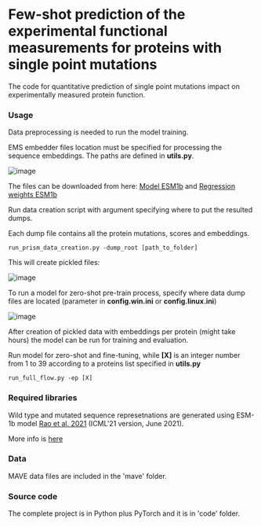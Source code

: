 # Few-shot prediction of the experimental functional measurements for proteins with single point mutations

The code for quantitative prediction of single point mutations impact on experimentally measured protein function.

### Usage

Data preprocessing is needed to run the model training.

EMS embedder files location must be specified for processing the sequence embeddings. The paths are defined in **utils.py**.

![image](https://github.com/bikman/fs-mutation-prediction/assets/82976389/543804b9-3b0a-4736-8e42-d79b083c202e)

The files can be downloaded from here: [Model ESM1b](https://dl.fbaipublicfiles.com/fair-esm/models/esm1b_t33_650M_UR50S.pt) and [Regression weights ESM1b](https://dl.fbaipublicfiles.com/fair-esm/regression/esm1b_t33_650M_UR50S-contact-regression.pt)

Run data creation script with argument specifying where to put the resulted dumps. 

Each dump file contains all the protein mutations, scores and embeddings.

```
run_prism_data_creation.py -dump_root [path_to_folder]
```

This will create pickled files:

![image](https://github.com/bikman/fs-mutation-prediction/assets/82976389/d1676825-3cc1-4730-a6fd-94017d8d7849)

To run a model for zero-shot pre-train process, specify where data dump files are located (parameter in **config.win.ini** or **config.linux.ini**)

![image](https://github.com/bikman/fs-mutation-prediction/assets/82976389/f46e4de4-7c59-4736-92e5-a3927977aa53)


After creation of pickled data with embeddings per protein (might take hours) the model can be run for training and evaluation.

Run model for zero-shot and fine-tuning, while **\[X\]** is an integer number from 1 to 39 according to a proteins list specified in **utils.py**

```
run_full_flow.py -ep [X] 
```

### Required libraries

Wild type and mutated sequence represetnations are generated using ESM-1b model [Rao et al. 2021](https://www.biorxiv.org/content/10.1101/2021.02.12.430858v2) 
(ICML'21 version, June 2021). 

More info is [here](https://github.com/facebookresearch/esm)

### Data

MAVE data files are included in the 'mave' folder.

### Source code

The complete project is in Python plus PyTorch and it is in 'code' folder.

